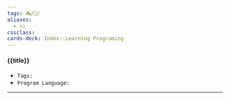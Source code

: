 ```yaml
---
tags: 📥️/🤖/
aliases:
  - ❬❭
cssclass: 
cards-deck: Index::Learning Programing
---
```


#### {{title}}

- `Tags:` 
- `Program Language:` 
---
